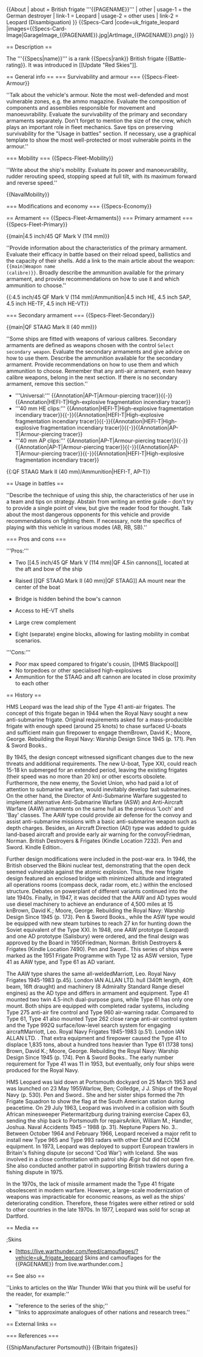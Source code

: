 {{About
| about = British frigate '''{{PAGENAME}}'''
| other
| usage-1 = the German destroyer
| link-1 = Leopard
| usage-2 = other uses
| link-2 = Leopard (Disambiguation)
}}
{{Specs-Card
|code=uk_frigate_leopard
|images={{Specs-Card-Image|GarageImage_{{PAGENAME}}.jpg|ArtImage_{{PAGENAME}}.png}}
}}

== Description ==
<!-- ''In the first part of the description, cover the history of the ship's creation and military application. In the second part, tell the reader about using this ship in the game. Add a screenshot: if a beginner player has a hard time remembering vehicles by name, a picture will help them identify the ship in question.'' -->
The '''{{Specs|name}}''' is a rank {{Specs|rank}} British frigate {{Battle-rating}}. It was introduced in [[Update "Red Skies"]].

== General info ==
=== Survivability and armour ===
{{Specs-Fleet-Armour}}
<!-- ''Talk about the vehicle's armour. Note the most well-defended and most vulnerable zones, e.g. the ammo magazine. Evaluate the composition of components and assemblies responsible for movement and manoeuvrability. Evaluate the survivability of the primary and secondary armaments separately. Don't forget to mention the size of the crew, which plays an important role in fleet mechanics. Save tips on preserving survivability for the "Usage in battles" section. If necessary, use a graphical template to show the most well-protected or most vulnerable points in the armour.'' -->
''Talk about the vehicle's armour. Note the most well-defended and most vulnerable zones, e.g. the ammo magazine. Evaluate the composition of components and assemblies responsible for movement and manoeuvrability. Evaluate the survivability of the primary and secondary armaments separately. Don't forget to mention the size of the crew, which plays an important role in fleet mechanics. Save tips on preserving survivability for the "Usage in battles" section. If necessary, use a graphical template to show the most well-protected or most vulnerable points in the armour.''

=== Mobility ===
{{Specs-Fleet-Mobility}}
<!-- ''Write about the ship's mobility. Evaluate its power and manoeuvrability, rudder rerouting speed, stopping speed at full tilt, with its maximum forward and reverse speed.'' -->
''Write about the ship's mobility. Evaluate its power and manoeuvrability, rudder rerouting speed, stopping speed at full tilt, with its maximum forward and reverse speed.''

{{NavalMobility}}

=== Modifications and economy ===
{{Specs-Economy}}

== Armament ==
{{Specs-Fleet-Armaments}}
=== Primary armament ===
{{Specs-Fleet-Primary}}
<!-- ''Provide information about the characteristics of the primary armament. Evaluate their efficacy in battle based on their reload speed, ballistics and the capacity of their shells. Add a link to the main article about the weapon: <code><nowiki>{{main|Weapon name (calibre)}}</nowiki></code>. Broadly describe the ammunition available for the primary armament, and provide recommendations on how to use it and which ammunition to choose.'' -->
{{main|4.5 inch/45 QF Mark V (114 mm)}}

''Provide information about the characteristics of the primary armament. Evaluate their efficacy in battle based on their reload speed, ballistics and the capacity of their shells. Add a link to the main article about the weapon: <code><nowiki>{{main|Weapon name (calibre)}}</nowiki></code>. Broadly describe the ammunition available for the primary armament, and provide recommendations on how to use it and which ammunition to choose.''

{{:4.5 inch/45 QF Mark V (114 mm)/Ammunition|4.5 inch HE, 4.5 inch SAP, 4.5 inch HE-TF, 4.5 inch HE-VT}}

=== Secondary armament ===
{{Specs-Fleet-Secondary}}
<!-- ''Some ships are fitted with weapons of various calibres. Secondary armaments are defined as weapons chosen with the control <code>Select secondary weapon</code>. Evaluate the secondary armaments and give advice on how to use them. Describe the ammunition available for the secondary armament. Provide recommendations on how to use them and which ammunition to choose. Remember that any anti-air armament, even heavy calibre weapons, belong in the next section. If there is no secondary armament, remove this section.'' -->
{{main|QF STAAG Mark II (40 mm)}}

''Some ships are fitted with weapons of various calibres. Secondary armaments are defined as weapons chosen with the control <code>Select secondary weapon</code>. Evaluate the secondary armaments and give advice on how to use them. Describe the ammunition available for the secondary armament. Provide recommendations on how to use them and which ammunition to choose. Remember that any anti-air armament, even heavy calibre weapons, belong in the next section. If there is no secondary armament, remove this section.''

* '''Universal:''' {{Annotation|AP-T|Armour-piercing tracer}}{{-}}{{Annotation|HEFI-T|High-explosive fragmentation incendiary tracer}}
* '''40 mm HE clips:''' {{Annotation|HEFI-T|High-explosive fragmentation incendiary tracer}}{{-}}{{Annotation|HEFI-T|High-explosive fragmentation incendiary tracer}}{{-}}{{Annotation|HEFI-T|High-explosive fragmentation incendiary tracer}}{{-}}{{Annotation|AP-T|Armour-piercing tracer}}
* '''40 mm AP clips:''' {{Annotation|AP-T|Armour-piercing tracer}}{{-}}{{Annotation|AP-T|Armour-piercing tracer}}{{-}}{{Annotation|AP-T|Armour-piercing tracer}}{{-}}{{Annotation|HEFI-T|High-explosive fragmentation incendiary tracer}}

{{:QF STAAG Mark II (40 mm)/Ammunition|HEFI-T, AP-T}}

== Usage in battles ==
<!-- ''Describe the technique of using this ship, the characteristics of her use in a team and tips on strategy. Abstain from writing an entire guide – don't try to provide a single point of view, but give the reader food for thought. Talk about the most dangerous opponents for this vehicle and provide recommendations on fighting them. If necessary, note the specifics of playing with this vehicle in various modes (AB, RB, SB).'' -->
''Describe the technique of using this ship, the characteristics of her use in a team and tips on strategy. Abstain from writing an entire guide – don't try to provide a single point of view, but give the reader food for thought. Talk about the most dangerous opponents for this vehicle and provide recommendations on fighting them. If necessary, note the specifics of playing with this vehicle in various modes (AB, RB, SB).''

=== Pros and cons ===
<!-- ''Summarise and briefly evaluate the vehicle in terms of its characteristics and combat effectiveness. Mark its pros and cons in the bulleted list. Try not to use more than 6 points for each of the characteristics. Avoid using categorical definitions such as "bad", "good" and the like - use substitutions with softer forms such as "inadequate" and "effective".'' -->

'''Pros:'''

* Two [[4.5 inch/45 QF Mark V (114 mm)|QF 4.5in cannons]], located at the aft and bow of the ship
* Raised [[QF STAAG Mark II (40 mm)|QF STAAG]] AA mount near the center of the boat
* Bridge is hidden behind the bow's cannon
* Access to HE-VT shells
* Large crew complement

* Eight (separate) engine blocks, allowing for lasting mobility in combat scenarios.

'''Cons:'''

* Poor max speed compared to frigate's cousin, [[HMS Blackpool]]
* No torpedoes or other specialised high-explosives
* Ammunition for the STAAG and aft cannon are located in close proximity to each other

== History ==
<!-- ''Describe the history of the creation and combat usage of the ship in more detail than in the introduction. If the historical reference turns out to be too long, take it to a separate article, taking a link to the article about the ship and adding a block "/History" (example: <nowiki>https://wiki.warthunder.com/(Ship-name)/History</nowiki>) and add a link to it here using the <code>main</code> template. Be sure to reference text and sources by using <code><nowiki><ref></ref></nowiki></code>, as well as adding them at the end of the article with <code><nowiki><references /></nowiki></code>. This section may also include the ship's dev blog entry (if applicable) and the in-game encyclopedia description (under <code><nowiki>=== In-game description ===</nowiki></code>, also if applicable).'' -->
HMS Leopard was the lead ship of the Type 41 anti-air frigates. The concept of this frigate began in 1944 when the Royal Navy sought a new anti-submarine frigate. Original requirements asked for a mass-producible frigate with enough speed (around 25 knots) to chase surfaced U-boats and sufficient main gun firepower to engage them<ref>Brown, David K.; Moore, George. Rebuilding the Royal Navy: Warship Design Since 1945 (p. 171). Pen & Sword Books.</ref>.

By 1945, the design concept witnessed significant changes due to the new threats and additional requirements. The new U-boat, Type XXI, could reach 15-18 kn submerged for an extended period, leaving the existing frigates (their speed was no more than 20 kn) or other escorts obsolete. Furthermore, the new enemy, the Soviet Union, who had paid a lot of attention to submarine warfare, would inevitably develop fast submarines. On the other hand, the Director of Anti-Submarine Warfare suggested to implement alternative Anti-Submarine Warfare (ASW) and Anti-Aircraft Warfare (AAW) armaments on the same hull as the previous 'Loch' and 'Bay' classes. The AAW type could provide air defense for the convoy and assist anti-submarine missions with a basic anti-submarine weapon such as depth charges. Besides, an Aircraft Direction (AD) type was added to guide land-based aircraft and provide early air warning for the convoy<ref>Friedman, Norman. British Destroyers & Frigates (Kindle Location 7232). Pen and Sword. Kindle Edition.</ref>.

Further design modifications were included in the post-war era. In 1946, the British observed the Bikini nuclear test, demonstrating that the open deck seemed vulnerable against the atomic explosion. Thus, the new frigate design featured an enclosed bridge with minimized altitude and integrated all operations rooms (compass deck, radar room, etc.) within the enclosed structure. Debates on powerplant of different variants continued into the late 1940s. Finally, in 1947, it was decided that the AAW and AD types would use diesel machinery to achieve an endurance of 4,500 miles at 15 kn<ref>Brown, David K.; Moore, George. Rebuilding the Royal Navy: Warship Design Since 1945 (p. 173). Pen & Sword Books.</ref>, while the ASW type would be equipped with new steam turbines to reach 27 kn for hunting down the Soviet equivalent of the Type XXI. In 1948, one AAW prototype (Leopard) and one AD prototype (Salisbury) were ordered, and the final design was approved by the Board in 1950<ref>Friedman, Norman. British Destroyers & Frigates (Kindle Location 7490). Pen and Sword.</ref>. This series of ships were marked as the 1951 Frigate Programme with Type 12 as ASW version, Type 41 as AAW type, and Type 61 as AD variant.

The AAW type shares the same all-welded<ref name=":0">Marriott, Leo. Royal Navy Frigates 1945-1983 (p.45). London IAN ALLAN LTD. </ref> hull (340ft length, 40ft beam, 16ft draught) and machinery (8 Admiralty Standard Range diesel engines) as the AD type and differs in armament and equipment. Type 41 mounted two twin 4.5-inch dual-purpose guns, while Type 61 has only one mount. Both ships are equipped with completed radar systems, including Type 275 anti-air fire control and Type 960 air-warning radar. Compared to Type 61, Type 41 also mounted Type 262 close range anti-air control system and the Type 992Q surface/low-level search system for engaging aircraft<ref>Marriott, Leo. Royal Navy Frigates 1945-1983 (p.51). London IAN ALLAN LTD. </ref>. That extra equipment and firepower caused the Type 41 to displace 1,835 tons, about a hundred tons heavier than Type 61 (1738 tons) <ref name=":1">Brown, David K.; Moore, George. Rebuilding the Royal Navy: Warship Design Since 1945 (p. 174). Pen & Sword Books.</ref>. The early number requirement for Type 41 was 11 in 1953, but eventually, only four ships were produced for the Royal Navy.

HMS Leopard was laid down at Portsmouth dockyard on 25 March 1953 and was launched on 23 May 1955<ref>Warlow, Ben; Colledge, J J. Ships of the Royal Navy (p. 530). Pen and Sword.</ref>. She and her sister ships formed the 7th Frigate Squadron to show the flag at the South American station during peacetime. On 29 July 1963, Leopard was involved in a collision with South African minesweeper Pietermaritzburg during training exercise Capex 63, sending the ship back to Portsmouth for repairs<ref>Arikin, William M.; Handler, Joshua. Naval Accidents 1945 – 1988 (p. 31). Neptune Papers No. 3.</ref>. Between October 1964 and February 1966, Leopard received a major refit to install new Type 965 and Type 993 radars with other ECM and ECCM equipment. In 1973, Leopard was deployed to support European trawlers in Britain's fishing dispute (or second 'Cod War') with Iceland. She was involved in a close confrontation with patrol ship Ægir but did not open fire. She also conducted another patrol in supporting British trawlers during a fishing dispute in 1975.

In the 1970s, the lack of missile armament made the Type 41 frigate obsolescent in modern warfare. However, a large-scale modernization of weapons was impracticable for economic reasons, as well as the ships' deteriorating condition<ref name=":0" />. Therefore, these frigates were either retired or sold to other countries in the late 1970s. In 1977, Leopard was sold for scrap at Dartford<ref name=":1" />.

== Media ==
<!-- ''Excellent additions to the article would be video guides, screenshots from the game, and photos.'' -->

;Skins

* [https://live.warthunder.com/feed/camouflages/?vehicle=uk_frigate_leopard Skins and camouflages for the {{PAGENAME}} from live.warthunder.com.]

== See also ==
<!-- ''Links to articles on the War Thunder Wiki that you think will be useful for the reader, for example:''
* ''reference to the series of the ship;''
* ''links to approximate analogues of other nations and research trees.'' -->
''Links to articles on the War Thunder Wiki that you think will be useful for the reader, for example:''

* ''reference to the series of the ship;''
* ''links to approximate analogues of other nations and research trees.''

== External links ==
<!-- ''Paste links to sources and external resources, such as:''
* ''topic on the official game forum;''
* ''other literature.'' -->

=== References ===
<references />

{{ShipManufacturer Portsmouth}}
{{Britain frigates}}